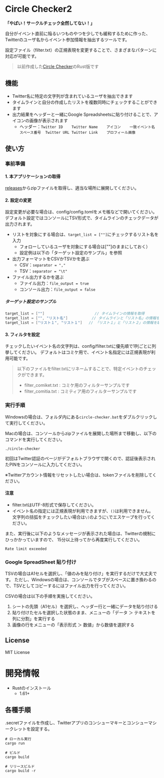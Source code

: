 # Circle Checker2

**「やばい！サークルチェック全然してない！」**

自分がイベント直前に陥るいつものやつを少しでも緩和するために作った、
Twitterのユーザ名からイベント参加情報を抽出するツールです。

設定ファイル（filter.txt）の正規表現を変更することで、さまざまなパターンに対応が可能です。

> 以前作成した[Circle Checker](https://github.com/seriwb/circle-checker)のRust版です


## 機能

- Twitter名に特定の文字列が含まれているユーザを抽出できます
- タイムラインと自分の作成したリストを複数同時にチェックすることができます
- 出力結果をヘッダーと一緒にGoogle Spreadsheetsに貼り付けることで、アイコンの画像が表示されます
  - ヘッダー：`Twitter ID	Twitter Name	アイコン	一致イベント名	スペース番号	Twitter URL	Twitter Link	プロフィール画像`


## 使い方

### 事前準備

#### 1. 本アプリケーションの取得
[releases](https://github.com/seriwb/circle-checker2/releases/latest)からzipファイルを取得し、適当な場所に展開してください。

#### 2. 設定の変更
設定変更が必要な場合は、config/config.tomlをメモ帳などで開いてください。
デフォルト設定ではコンソールにTSV形式で、タイムラインのチェックデータが出力されます。

- リストを対象にする場合は、`target_list = [""]`にチェックするリスト名を入力  
  - フォローしているユーザを対象にする場合は[""]のままにしておく）
  - 設定例は以下の「ターゲット設定のサンプル」を参照
- 出力フォーマットをCSVかTSVかを選ぶ
  - CSV：`separator = ","`
  - TSV：`separator = "\t"`
- ファイル出力するかを選ぶ
  - ファイル出力：`file_output = true`
  - コンソール出力：`file_output = false`

##### ターゲット設定のサンプル

```groovy
target_list = [""]                       // タイムラインの情報を取得
target_list = ["", "リスト名"]           // タイムラインと「リスト名」の情報を取得
target_list = ["リスト１", "リスト１"]   // 「リスト１」と「リスト２」の情報を取得
```

#### 3. フィルタを設定
チェックしたいイベント名の文字列は、config/filter.txtに優先順で1列ごとに列挙してください。
デフォルトはコミケ用で、イベント名指定には正規表現が利用可能です。

> 以下のファイルをfilter.txtにリネームすることで、特定イベントのチェックができます。
> - filter_comiket.txt : コミケ用のフィルターサンプルです
> - filter_comitia.txt : コミティア用のフィルターサンプルです


### 実行手順

Windowsの場合は、フォルダ内にある`circle-checker.bat`をダブルクリックして実行してください。

Macの場合は、コンソールからzipファイルを展開した場所まで移動し、以下のコマンドを実行してください。

```
./circle-checker
```

初回はTwitter認証のページがデフォルトブラウザで開くので、認証後表示されたPINをコンソールに入力してください。

※Twitterアカウント情報をリセットしたい場合は、tokenファイルを削除してください。


#### 注意

- filter.txtはUTF-8形式で保存してください。  
- イベント名の指定には正規表現が利用できますが、`()`は利用できません。  
文字列の括弧をチェックしたい場合は`\(`のように`\`でエスケープを行ってください。

また、実行後に以下のようなメッセージが表示された場合は、Twitterの規制にひっかかっていますので、
15分以上待ってから再度実行してください。

```
Rate limit exceeded
```


### Google SpreadSheet 貼り付け

TSVの場合はA1セルを選択し、「値のみを貼り付け」を実行するだけで大丈夫です。
ただし、Windowsの場合は、コンソールでタブがスペースに置き換わるので、TSVとしてコピーするにはファイル出力を行ってください。

CSVの場合は以下の手順を実施してください。

1. シートの先頭（A1セル）を選択し、ヘッダー行と一緒にデータを貼り付ける
2. 貼り付けたセルを選択した状態のまま、メニューの「データ ＞ テキストを列に分割」を実行する
3. 画像の行をメニューの「表示形式 ＞ 数値」から数値を選択する


## License

MIT License



# 開発情報

- Rustのインストール
  - 1.61+

## 各種手順

.secretファイルを作成し、Twitterアプリのコンシューマキーとコンシューマシークレットを設定する。

```
# ローカル実行
cargo run

# ビルド
cargo build

# リリースビルド
cargo build -r
```

